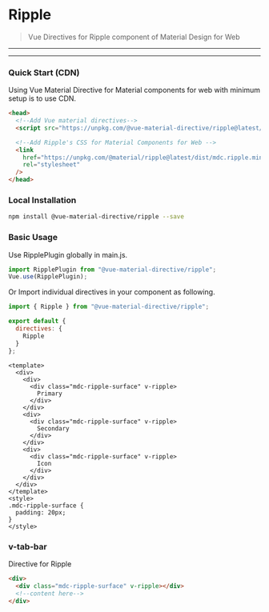 # Ripple

> Vue Directives for Ripple component of Material Design for Web

---

---

### Quick Start (CDN)

Using Vue Material Directive for Material components for web with minimum setup is to use CDN.

```html static
<head>
  <!--Add Vue material directives-->
  <script src="https://unpkg.com/@vue-material-directive/ripple@latest/dist/index.umd.min.js"></script>

  <!--Add Ripple's CSS for Material Components for Web -->
  <link
    href="https://unpkg.com/@material/ripple@latest/dist/mdc.ripple.min.css"
    rel="stylesheet"
  />
</head>
```

### Local Installation

```bash
npm install @vue-material-directive/ripple --save
```

### Basic Usage

Use RipplePlugin globally in main.js.

```javascript
import RipplePlugin from "@vue-material-directive/ripple";
Vue.use(RipplePlugin);
```

Or Import individual directives in your component as following.

```javascript
import { Ripple } from "@vue-material-directive/ripple";

export default {
  directives: {
    Ripple
  }
};
```

```vue
<template>
  <div>
    <div>
      <div class="mdc-ripple-surface" v-ripple>
        Primary
      </div>
    </div>
    <div>
      <div class="mdc-ripple-surface" v-ripple>
        Secondary
      </div>
    </div>
    <div>
      <div class="mdc-ripple-surface" v-ripple>
        Icon
      </div>
    </div>
  </div>
</template>
<style>
.mdc-ripple-surface {
  padding: 20px;
}
</style>
```

### v-tab-bar

Directive for Ripple

```html static
<div>
  <div class="mdc-ripple-surface" v-ripple></div>
  <!--content here-->
</div>
```
